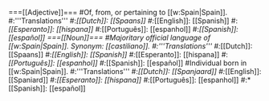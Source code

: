 ===[[Adjective]]===
#Of, from, or pertaining to [[w:Spain|Spain]].
#:'''Translations'''
#:*[[Dutch]]: [[Spaans]]
#:*[[English]]: [[Spanish]]
#:*[[Esperanto]]: [[hispana]]
#:*[[Português]]: [[espanhol]]
#:*[[Spanish]]: [[español]]
===[[Noun]]===
#Majoritary official language of [[w:Spain|Spain]]. Synonym: [[castiliano]].
#:'''Translations'''
#:*[[Dutch]]: [[Spaans]]
#:*[[English]]: [[Spanish]]
#:*[[Esperanto]]: [[hispana]]
#:*[[Português]]: [[espanhol]]
#:*[[Spanish]]: [[español]]
#Individual born in [[w:Spain|Spain]].
#:'''Translations'''
#:*[[Dutch]]: [[Spanjaard]]
#:*[[English]]: [[Spaniard]]
#:*[[Esperanto]]: [[hispana]]
#:*[[Português]]: [[espanhol]]
#:*[[Spanish]]: [[español]]
